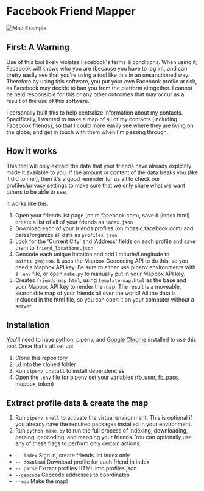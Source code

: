 # Facebook Friend Mapper

![Map Example](https://raw.githubusercontent.com/jcontini/facebook-scraper/master/example.jpg)

## First: A Warning
Use of this tool likely violates Facebook's terms & conditions. When using it, Facebook will knows who you are (because you have to log in), and can pretty easily see that you're using a tool like this in an unsanctioned way. Therefore by using this software, you put your own Facebook profile at risk, as Facebook may decide to ban you from the platform altogether. I cannot be held responsible for this or any other outcomes that may occur as a result of the use of this software.

I personally built this to help centralize information about my contacts. Specifically, I wanted to make a map of all of my contacts (including Facebook friends), so that I could more easily see where they are living on the globe, and get in touch with them when I'm passing through.

## How it works
This tool will only extract the data that your friends have already explicitly made it available to you. If the amount or content of the data freaks you (like it did to me!), then it's a good reminder for us all to check our profiles/privacy settings to make sure that we only share what we want others to be able to see.

It works like this:
1. Open your friends list page (on m.facebook.com), save it (index.html) create a list of all of your friends as `index.json`
2. Download each of your friends profiles (on mbasic.facebook.com) and parse/organize all data as `profiles.json`
3. Look for the 'Current City' and 'Address' fields on each profile and save them to `friend_locations.json`.
4. Geocode each unique location and add Latitude/Longitude to `points.geojson`. It uses the Mapbox Geocoding API to do this, so you need a Mapbox API key. Be sure to either use pipenv environments with a `.env` file, or open `make.py` to manually put in your Mapbox API key.
5. Creates `friends-map.html`, using `template-map.html` as the base and your Mapbox API key to render the map. The result is a moveable, searchable map of your friends all over the world! All the data is included in the html file, so you can open it on your computer without a server.
 
## Installation
You'll need to have python, pipenv, and [Google Chrome](https://www.google.com/chrome/) installed to use this tool. Once that's all set up:

1. Clone this repository
2. `cd` into the cloned folder 
3. Run `pipenv install` to install dependencies
4. Open the `.env` file for pipenv set your variables (fb_user, fb_pass, mapbox_token)

## Extract profile data & create the map
1. Run `pipenv shell` to activate the virtual environment. This is optional if you already have the required packages installed in your environment.
2. Run `python make.py` to run the full process of indexing, downloading, parsing, geocoding, and mapping your friends. You can optionally use any of these flags to perform only certain actions:

- `-- index` Sign in, create friends list index only
- `-- download` Download profile for each friend in index
- `-- parse` Extract profiles HTML into profiles.json
- `--geocode` Geocode addresses to coordinates
- `--map` Make the map!
